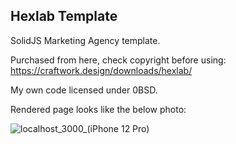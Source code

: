 ## Hexlab Template

SolidJS Marketing Agency template.

Purchased from here, check copyright before using:
https://craftwork.design/downloads/hexlab/

My own code licensed under 0BSD.

Rendered page looks like the below photo:

![localhost_3000_(iPhone 12 Pro)](https://user-images.githubusercontent.com/11238136/234942210-64add1d4-9b7c-484c-9450-13133eda3ddd.png)
